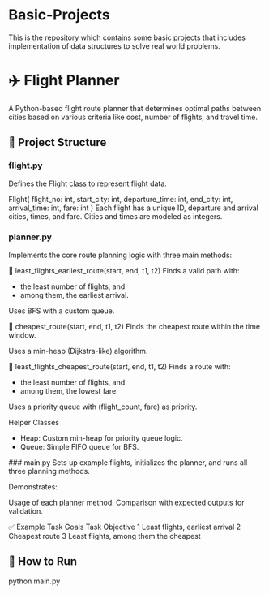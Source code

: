 # Basic-Projects
This is the repository which contains some basic projects that includes implementation of data structures to solve real world problems.

# ✈️ Flight Planner
A Python-based flight route planner that determines optimal paths between cities based on various criteria like cost, number of flights, and travel time.

## 📁 Project Structure
### flight.py
Defines the Flight class to represent flight data.

Flight(
    flight_no: int,
    start_city: int,
    departure_time: int,
    end_city: int,
    arrival_time: int,
    fare: int
)
Each flight has a unique ID, departure and arrival cities, times, and fare. Cities and times are modeled as integers.

### planner.py
Implements the core route planning logic with three main methods:

🔹 least_flights_earliest_route(start, end, t1, t2)
Finds a valid path with:
<ul>
<li>the least number of flights, and</li>
<li>among them, the earliest arrival.</li>
</ul>
Uses BFS with a custom queue.

🔹 cheapest_route(start, end, t1, t2)
Finds the cheapest route within the time window.

Uses a min-heap (Dijkstra-like) algorithm.

🔹 least_flights_cheapest_route(start, end, t1, t2)
Finds a route with:
<ul>
<li>the least number of flights, and</li>
<li>among them, the lowest fare.</li>
</ul>
Uses a priority queue with (flight_count, fare) as priority.

Helper Classes
<ul>
<li>Heap: Custom min-heap for priority queue logic.</li>
<li>Queue: Simple FIFO queue for BFS.</li>
</ul>
### main.py
Sets up example flights, initializes the planner, and runs all three planning methods.

Demonstrates:

Usage of each planner method.
Comparison with expected outputs for validation.

✅ Example Task Goals
Task	Objective
1	Least flights, earliest arrival
2	Cheapest route
3	Least flights, among them the cheapest

## 🚀 How to Run
python main.py
